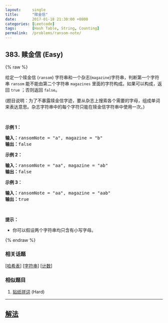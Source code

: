 ```yaml
---
layout:     single
title:      "赎金信"
date:       2017-01-18 21:30:00 +0800
categories: [Leetcode]
tags:       [Hash Table, String, Counting]
permalink:  /problems/ransom-note/
---
```


## 383. 赎金信 (Easy)

{% raw %}

<p>给定一个赎金信 (<code>ransom</code>) 字符串和一个杂志(<code>magazine</code>)字符串，判断第一个字符串 <code>ransom</code> 能不能由第二个字符串 <code>magazines</code> 里面的字符构成。如果可以构成，返回 <code>true</code> ；否则返回 <code>false</code>。</p>

<p>(题目说明：为了不暴露赎金信字迹，要从杂志上搜索各个需要的字母，组成单词来表达意思。杂志字符串中的每个字符只能在赎金信字符串中使用一次。)</p>

<p> </p>

<p><strong>示例 1：</strong></p>

<pre>
<strong>输入：</strong>ransomNote = "a", magazine = "b"
<strong>输出：</strong>false
</pre>

<p><strong>示例 2：</strong></p>

<pre>
<strong>输入：</strong>ransomNote = "aa", magazine = "ab"
<strong>输出：</strong>false
</pre>

<p><strong>示例 3：</strong></p>

<pre>
<strong>输入：</strong>ransomNote = "aa", magazine = "aab"
<strong>输出：</strong>true
</pre>

<p> </p>

<p><strong>提示：</strong></p>

<ul>
	<li>你可以假设两个字符串均只含有小写字母。</li>
</ul>

{% endraw %}

### 相关话题
  [[哈希表](https://github.com/openset/leetcode/tree/master/tag/hash-table/README.md)]
  [[字符串](https://github.com/openset/leetcode/tree/master/tag/string/README.md)]
  [[计数](https://github.com/openset/leetcode/tree/master/tag/counting/README.md)]

### 相似题目
  1. [贴纸拼词](/problems/stickers-to-spell-word) (Hard)

---

## [解法](https://github.com/openset/leetcode/tree/master/problems/ransom-note)

